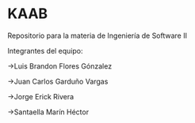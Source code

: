 # KAAB
Repositorio para la materia de Ingeniería de Software II

Integrantes del equipo:

->Luis Brandon Flores Gónzalez

->Juan Carlos Garduño Vargas

->Jorge Erick Rivera

->Santaella Marín Héctor

